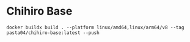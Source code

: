 # Chihiro Base

```
docker buildx build . --platform linux/amd64,linux/arm64/v8 --tag pasta04/chihiro-base:latest --push
```
